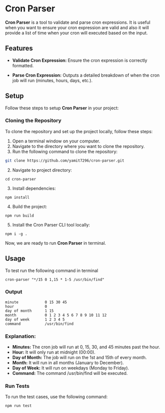 # Cron Parser

**Cron Parser** is a tool to validate and parse cron expressions. It is useful when you want to ensure your cron expression are valid and also it will provide a list of time when your cron will executed based on the input.

## Features

+ **Validate Cron Expression:** Ensure the cron expression is correctly formatted.

+ **Parse Cron Expression:** Outputs a detailed breakdown of when the cron job will run (minutes, hours, days, etc.).

## Setup

Follow these steps to setup **Cron Parser** in your project:


### Cloning the Repository

To clone the repository and set up the project locally, follow these steps:

1. Open a terminal window on your computer.
2. Navigate to the directory where you want to clone the repository.
3. Run the following command to clone the repository:

```bash
git clone https://github.com/yamit7296/cron-parser.git
```

2. Navigate to project directory:
```
cd cron-parser
```

3. Install dependencies:
```
npm install
```

4. Build the project:
```
npm run build
```

5. Install the Cron Parser CLI tool locally:
```
npm i -g .
```

Now, we are ready to run **Cron Parser** in terminal.

## Usage

To test run the following command in terminal
```
cron-parser "*/15 0 1,15 * 1-5 /usr/bin/find"
```

### Output
```
minute            0 15 30 45
hour              0
day of month      1 15
month             0 1 2 3 4 5 6 7 8 9 10 11 12
day of week       1 2 3 4 5
command           /usr/bin/find
```

### Explanation:
+ **Minutes:** The cron job will run at 0, 15, 30, and 45 minutes past the hour.
+ **Hour:** It will only run at midnight (00:00).
+ **Day of Month:** The job will run on the 1st and 15th of every month.
+ **Month:** It will run in all months (January to December).
+ **Day of Week:** It will run on weekdays (Monday to Friday).
+ **Command:** The command /usr/bin/find will be executed.

### Run Tests
To run the test cases, use the following command:
```
npm run test
```
